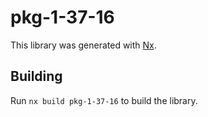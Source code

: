 # pkg-1-37-16

This library was generated with [Nx](https://nx.dev).

## Building

Run `nx build pkg-1-37-16` to build the library.
